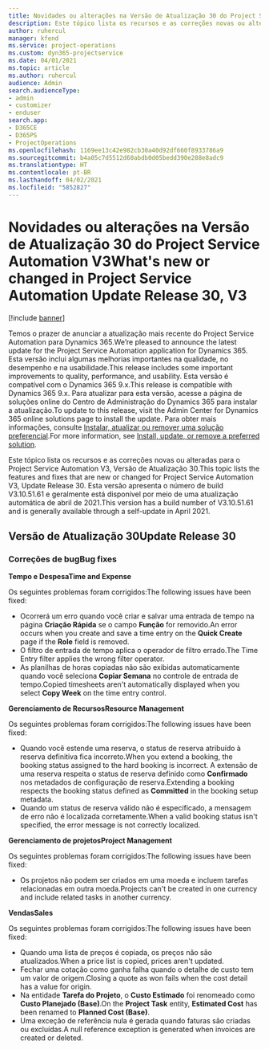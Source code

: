 ```yaml
---
title: Novidades ou alterações na Versão de Atualização 30 do Project Service Automation V3
description: Este tópico lista os recursos e as correções novas ou alteradas disponíveis na Versão de Atualização 30 do Project Service Automation V3.
author: ruhercul
manager: kfend
ms.service: project-operations
ms.custom: dyn365-projectservice
ms.date: 04/01/2021
ms.topic: article
ms.author: ruhercul
audience: Admin
search.audienceType:
- admin
- customizer
- enduser
search.app:
- D365CE
- D365PS
- ProjectOperations
ms.openlocfilehash: 1169ee13c42e982cb30a40d92df660f8933786a9
ms.sourcegitcommit: b4a05c7d5512d60abdb0d05bedd390e288e8adc9
ms.translationtype: HT
ms.contentlocale: pt-BR
ms.lasthandoff: 04/02/2021
ms.locfileid: "5852827"
---
```

# <a name="whats-new-or-changed-in-project-service-automation-update-release-30-v3"></a><span data-ttu-id="b313f-103">Novidades ou alterações na Versão de Atualização 30 do Project Service Automation V3</span><span class="sxs-lookup"><span data-stu-id="b313f-103">What's new or changed in Project Service Automation Update Release 30, V3</span></span>

[!include [banner](../includes/psa-now-project-operations.md)]

<span data-ttu-id="b313f-104">Temos o prazer de anunciar a atualização mais recente do Project Service Automation para Dynamics 365.</span><span class="sxs-lookup"><span data-stu-id="b313f-104">We’re pleased to announce the latest update for the Project Service Automation application for Dynamics 365.</span></span> <span data-ttu-id="b313f-105">Esta versão inclui algumas melhorias importantes na qualidade, no desempenho e na usabilidade.</span><span class="sxs-lookup"><span data-stu-id="b313f-105">This release includes some important improvements to quality, performance, and usability.</span></span> <span data-ttu-id="b313f-106">Esta versão é compatível com o Dynamics 365 9.x.</span><span class="sxs-lookup"><span data-stu-id="b313f-106">This release is compatible with Dynamics 365 9.x.</span></span> <span data-ttu-id="b313f-107">Para atualizar para esta versão, acesse a página de soluções online do Centro de Administração do Dynamics 365 para instalar a atualização.</span><span class="sxs-lookup"><span data-stu-id="b313f-107">To update to this release, visit the Admin Center for Dynamics 365 online solutions page to install the update.</span></span> <span data-ttu-id="b313f-108">Para obter mais informações, consulte [Instalar, atualizar ou remover uma solução preferencial](https://docs.microsoft.com/power-platform/admin/install-remove-preferred-solution).</span><span class="sxs-lookup"><span data-stu-id="b313f-108">For more information, see [Install, update, or remove a preferred solution](https://docs.microsoft.com/power-platform/admin/install-remove-preferred-solution).</span></span>

<span data-ttu-id="b313f-109">Este tópico lista os recursos e as correções novas ou alteradas para o Project Service Automation V3, Versão de Atualização 30.</span><span class="sxs-lookup"><span data-stu-id="b313f-109">This topic lists the features and fixes that are new or changed for Project Service Automation V3, Update Release 30.</span></span> <span data-ttu-id="b313f-110">Esta versão apresenta o número de build V3.10.51.61 e geralmente está disponível por meio de uma atualização automática de abril de 2021.</span><span class="sxs-lookup"><span data-stu-id="b313f-110">This version has a build number of V3.10.51.61 and is generally available through a self-update in April 2021.</span></span>

## <a name="update-release-30"></a><span data-ttu-id="b313f-111">Versão de Atualização 30</span><span class="sxs-lookup"><span data-stu-id="b313f-111">Update Release 30</span></span>

### <a name="bug-fixes"></a><span data-ttu-id="b313f-112">Correções de bug</span><span class="sxs-lookup"><span data-stu-id="b313f-112">Bug fixes</span></span>

<span data-ttu-id="b313f-113">**Tempo e Despesa**</span><span class="sxs-lookup"><span data-stu-id="b313f-113">**Time and Expense**</span></span>

<span data-ttu-id="b313f-114">Os seguintes problemas foram corrigidos:</span><span class="sxs-lookup"><span data-stu-id="b313f-114">The following issues have been fixed:</span></span>

- <span data-ttu-id="b313f-115">Ocorrerá um erro quando você criar e salvar uma entrada de tempo na página **Criação Rápida** se o campo **Função** for removido.</span><span class="sxs-lookup"><span data-stu-id="b313f-115">An error occurs when you create and save a time entry on the **Quick Create** page if the **Role** field is removed.</span></span>
- <span data-ttu-id="b313f-116">O filtro de entrada de tempo aplica o operador de filtro errado.</span><span class="sxs-lookup"><span data-stu-id="b313f-116">The Time Entry filter applies the wrong filter operator.</span></span>
- <span data-ttu-id="b313f-117">As planilhas de horas copiadas não são exibidas automaticamente quando você seleciona **Copiar Semana** no controle de entrada de tempo.</span><span class="sxs-lookup"><span data-stu-id="b313f-117">Copied timesheets aren't automatically displayed when you select **Copy Week** on the time entry control.</span></span>

<span data-ttu-id="b313f-118">**Gerenciamento de Recursos**</span><span class="sxs-lookup"><span data-stu-id="b313f-118">**Resource Management**</span></span>

<span data-ttu-id="b313f-119">Os seguintes problemas foram corrigidos:</span><span class="sxs-lookup"><span data-stu-id="b313f-119">The following issues have been fixed:</span></span>

- <span data-ttu-id="b313f-120">Quando você estende uma reserva, o status de reserva atribuído à reserva definitiva fica incorreto.</span><span class="sxs-lookup"><span data-stu-id="b313f-120">When you extend a booking, the booking status assigned to the hard booking is incorrect.</span></span> <span data-ttu-id="b313f-121">A extensão de uma reserva respeita o status de reserva definido como **Confirmado** nos metadados de configuração de reserva.</span><span class="sxs-lookup"><span data-stu-id="b313f-121">Extending a booking respects the booking status defined as **Committed** in the booking setup metadata.</span></span>
- <span data-ttu-id="b313f-122">Quando um status de reserva válido não é especificado, a mensagem de erro não é localizada corretamente.</span><span class="sxs-lookup"><span data-stu-id="b313f-122">When a valid booking status isn't specified, the error message is not correctly localized.</span></span>

<span data-ttu-id="b313f-123">**Gerenciamento de projetos**</span><span class="sxs-lookup"><span data-stu-id="b313f-123">**Project Management**</span></span>

<span data-ttu-id="b313f-124">Os seguintes problemas foram corrigidos:</span><span class="sxs-lookup"><span data-stu-id="b313f-124">The following issues have been fixed:</span></span>

- <span data-ttu-id="b313f-125">Os projetos não podem ser criados em uma moeda e incluem tarefas relacionadas em outra moeda.</span><span class="sxs-lookup"><span data-stu-id="b313f-125">Projects can't be created in one currency and include related tasks in another currency.</span></span>

<span data-ttu-id="b313f-126">**Vendas**</span><span class="sxs-lookup"><span data-stu-id="b313f-126">**Sales**</span></span>

<span data-ttu-id="b313f-127">Os seguintes problemas foram corrigidos:</span><span class="sxs-lookup"><span data-stu-id="b313f-127">The following issues have been fixed:</span></span>

- <span data-ttu-id="b313f-128">Quando uma lista de preços é copiada, os preços não são atualizados.</span><span class="sxs-lookup"><span data-stu-id="b313f-128">When a price list is copied, prices aren't updated.</span></span>
- <span data-ttu-id="b313f-129">Fechar uma cotação como ganha falha quando o detalhe de custo tem um valor de origem.</span><span class="sxs-lookup"><span data-stu-id="b313f-129">Closing a quote as won fails when the cost detail has a value for origin.</span></span>
- <span data-ttu-id="b313f-130">Na entidade **Tarefa do Projeto**, o **Custo Estimado** foi renomeado como **Custo Planejado (Base)**.</span><span class="sxs-lookup"><span data-stu-id="b313f-130">On the **Project Task** entity, **Estimated Cost** has been renamed to **Planned Cost (Base)**.</span></span>
- <span data-ttu-id="b313f-131">Uma exceção de referência nula é gerada quando faturas são criadas ou excluídas.</span><span class="sxs-lookup"><span data-stu-id="b313f-131">A null reference exception is generated when invoices are created or deleted.</span></span>
